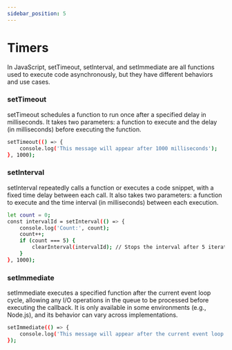 ```yaml
---
sidebar_position: 5
---
```


# Timers

In JavaScript, setTimeout, setInterval, and setImmediate are all functions used to execute code asynchronously, but they have different behaviors and use cases.

### setTimeout 

setTimeout schedules a function to run once after a specified delay in milliseconds.
It takes two parameters: a function to execute and the delay (in milliseconds) before executing the function.

```bash 
setTimeout(() => {
    console.log('This message will appear after 1000 milliseconds');
}, 1000);

```

### setInterval
setInterval repeatedly calls a function or executes a code snippet, with a fixed time delay between each call.
It also takes two parameters: a function to execute and the time interval (in milliseconds) between each execution.


```bash 
let count = 0;
const intervalId = setInterval(() => {
    console.log('Count:', count);
    count++;
    if (count === 5) {
        clearInterval(intervalId); // Stops the interval after 5 iterations
    }
}, 1000);

```

### setImmediate

setImmediate executes a specified function after the current event loop cycle, allowing any I/O operations in the queue to be processed before executing the callback.
It is only available in some environments (e.g., Node.js), and its behavior can vary across implementations.

```bash 
setImmediate(() => {
    console.log('This message will appear after the current event loop cycle');
});


```
